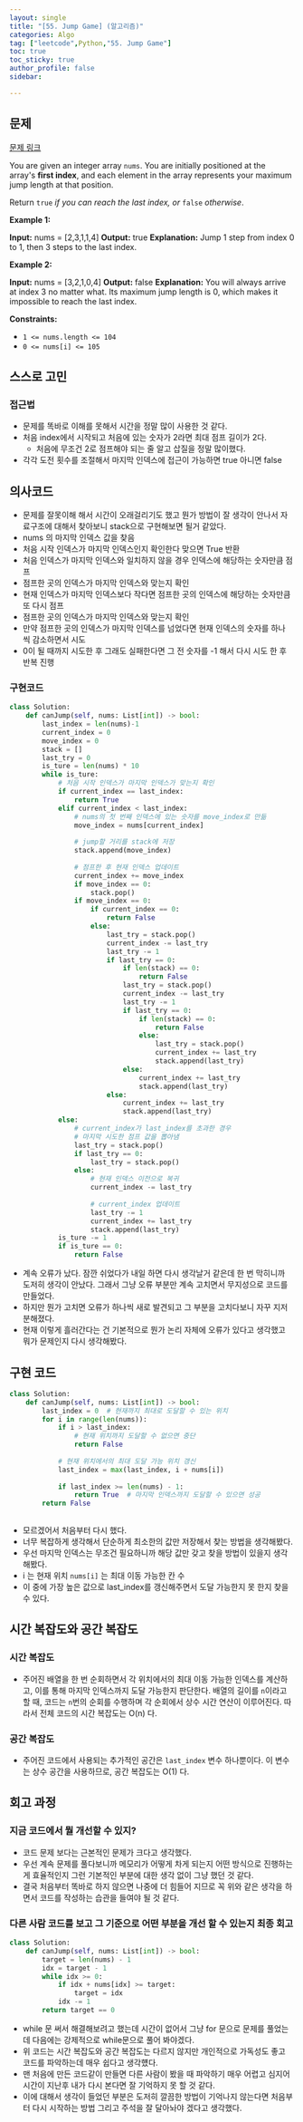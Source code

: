 ```yaml
---
layout: single
title: "[55. Jump Game] (알고리즘)"
categories: Algo
tag: ["leetcode",Python,"55. Jump Game"]
toc: true
toc_sticky: true
author_profile: false
sidebar:

---
```


## 문제

[문제 링크](https://leetcode.com/problems/jump-game/?envType=study-plan-v2&envId=top-interview-150)

You are given an integer array `nums`. You are initially positioned at the array's **first index**, and each element in the array represents your maximum jump length at that position.

Return `true` _if you can reach the last index, or_ `false` _otherwise_.

**Example 1:**

**Input:** nums = [2,3,1,1,4]
**Output:** true
**Explanation:** Jump 1 step from index 0 to 1, then 3 steps to the last index.

**Example 2:**

**Input:** nums = [3,2,1,0,4]
**Output:** false
**Explanation:** You will always arrive at index 3 no matter what. Its maximum jump length is 0, which makes it impossible to reach the last index.

**Constraints:**

- `1 <= nums.length <= 104`
- `0 <= nums[i] <= 105`
## 스스로 고민

### 접근법

- 문제를 똑바로 이해를 못해서 시간을 정말 많이 사용한 것 같다.
- 처음 index에서 시작되고 처음에 있는 숫자가 2라면 최대 점프 길이가 2다.
	- 처음에 무조건 2로 점프해야 되는 줄 알고 삽질을 정말 많이했다.
- 각각 도전 횟수를 조절해서 마지막 인덱스에 접근이 가능하면 true 아니면 false

## 의사코드

- 문제를 잘못이해 해서 시간이 오래걸리기도 했고 뭔가 방법이 잘 생각이 안나서 자료구조에 대해서 찾아보니 stack으로 구현해보면 될거 같았다.
- nums 의 마지막 인덱스 값을 찾음
- 처음 시작 인덱스가 마지막 인덱스인지 확인한다 맞으면 True 반환
- 처음 인덱스가 마지막 인덱스와 일치하지 않을 경우 인덱스에 해당하는 숫자만큼 점프
- 점프한 곳의 인덱스가 마지막 인덱스와 맞는지 확인
- 현재 인덱스가 마지막 인덱스보다 작다면 점프한 곳의 인덱스에 해당하는 숫자만큼 또 다시 점프
- 점프한 곳의 인덱스가 마지막 인덱스와 맞는지 확인
- 만약 점프한 곳의 인덱스가 마지막 인덱스를 넘었다면 현재 인덱스의 숫자를 하나 씩 감소하면서 시도
- 0이 될 때까지 시도한 후 그래도 실패한다면 그 전 숫자를 -1 해서 다시 시도 한 후 반복 진행

### 구현코드

```python
class Solution:
    def canJump(self, nums: List[int]) -> bool:
        last_index = len(nums)-1
        current_index = 0
        move_index = 0
        stack = []
        last_try = 0
        is_ture = len(nums) * 10
        while is_ture:
            # 처음 시작 인덱스가 마지막 인덱스가 맞는지 확인
            if current_index == last_index:
                return True
            elif current_index < last_index:
                # nums의 첫 번째 인덱스에 있는 숫자를 move_index로 만듦
                move_index = nums[current_index]
                
                # jump할 거리를 stack에 저장
                stack.append(move_index)
                
                # 점프한 후 현재 인덱스 업데이트
                current_index += move_index
                if move_index == 0:
                    stack.pop()
                if move_index == 0:
                    if current_index == 0:
                        return False
                    else:
                        last_try = stack.pop()
                        current_index -= last_try
                        last_try -= 1
                        if last_try == 0:
                            if len(stack) == 0:
                                return False
                            last_try = stack.pop()
                            current_index -= last_try
                            last_try -= 1
                            if last_try == 0:
                                if len(stack) == 0:
                                    return False
                                else:
                                    last_try = stack.pop()
                                    current_index += last_try
                                    stack.append(last_try)
                            else:
                                current_index += last_try
                                stack.append(last_try)
                        else:
                            current_index += last_try
                            stack.append(last_try)
            else:
                # current_index가 last_index를 초과한 경우
                # 마지막 시도한 점프 값을 뽑아냄
                last_try = stack.pop()
                if last_try == 0:
                    last_try = stack.pop()
                else:
                    # 현재 인덱스 이전으로 복귀
                    current_index -= last_try
                    
                    # current_index 업데이트
                    last_try -= 1
                    current_index += last_try
                    stack.append(last_try)
            is_ture -= 1
            if is_ture == 0:
                return False
```

- 계속 오류가 났다. 잠깐 쉬었다가 내일 하면 다시 생각날거 같은데 한 번 막히니까 도저히 생각이 안났다. 그래서 그냥 오류 부분만 계속 고치면서 무지성으로 코드를 만들었다.
- 하지만 뭔가 고치면 오류가 하나씩 새로 발견되고 그 부분을 고치다보니 자꾸 지저분해졌다.
- 현재 이렇게 흘러간다는 건 기본적으로 뭔가 논리 자체에 오류가 있다고 생각했고 뭐가 문제인지 다시 생각해봤다.

## 구현 코드

```python
class Solution:
    def canJump(self, nums: List[int]) -> bool:
        last_index = 0  # 현재까지 최대로 도달할 수 있는 위치
        for i in range(len(nums)):
            if i > last_index:
                # 현재 위치까지 도달할 수 없으면 중단
                return False  
                
            # 현재 위치에서의 최대 도달 가능 위치 갱신
            last_index = max(last_index, i + nums[i])  
	            
            if last_index >= len(nums) - 1:
                return True  # 마지막 인덱스까지 도달할 수 있으면 성공
        return False
                
```

- 모르겠어서 처음부터 다시 했다.
- 너무 복잡하게 생각해서 단순하게 최소한의 값만 저장해서 찾는 방법을 생각해봤다.
- 우선 마지막 인덱스는 무조건 필요하니까 해당 값만 갖고 찾을 방법이 있을지 생각해봤다.
- i 는 현재 위치 `nums[i]` 는 최대 이동 가능한 칸 수
- 이 중에 가장 높은 값으로 last_index를 갱신해주면서 도달 가능한지 못 한지 찾을 수 있다.

## 시간 복잡도와 공간 복잡도

### 시간 복잡도

- 주어진 배열을 한 번 순회하면서 각 위치에서의 최대 이동 가능한 인덱스를 계산하고, 이를 통해 마지막 인덱스까지 도달 가능한지 판단한다. 배열의 길이를 `n`이라고 할 때, 코드는 `n`번의 순회를 수행하며 각 순회에서 상수 시간 연산이 이루어진다. 따라서 전체 코드의 시간 복잡도는 O(n) 다.

### 공간 복잡도

- 주어진 코드에서 사용되는 추가적인 공간은 `last_index` 변수 하나뿐이다. 이 변수는 상수 공간을 사용하므로, 공간 복잡도는 O(1) 다.


## 회고 과정

### 지금 코드에서 뭘 개선할 수 있지?

- 코드 문제 보다는 근본적인 문제가 크다고 생각했다.
- 우선 계속 문제를 풀다보니까 메모리가 어떻게 차게 되는지 어떤 방식으로 진행하는게 효율적인지 그런 기본적인 부분에 대한 생각 없이 그냥 했던 것 같다.
- 결국 처음부터 똑바로 하지 않으면 나중에 더 힘들어 지므로 꼭 위와 같은 생각을 하면서 코드를 작성하는 습관을 들여야 될 것 같다.

### 다른 사람 코드를 보고 그 기준으로 어떤 부분을 개선 할 수 있는지 최종 회고

```python
class Solution:
    def canJump(self, nums: List[int]) -> bool:
        target = len(nums) - 1
        idx = target - 1
        while idx >= 0:
            if idx + nums[idx] >= target:
                target = idx
            idx -= 1
        return target == 0
```

- while 문 써서 해결해보려고 했는데 시간이 없어서 그냥 for 문으로 문제를 풀었는데 다음에는 강제적으로 while문으로 풀어 봐야겠다.
- 위 코드는 시간 복잡도와 공간 복잡도는 다르지 않지만 개인적으로 가독성도 좋고 코드를 파악하는데 매우 쉽다고 생각헀다.
- 맨 처음에 만든 코드같이 만들면 다른 사람이 봤을 때 파악하기 매우 어렵고 심지어 시간이 지난후 내가 다시 본다면 잘 기억하지 못 할 것 같다.
- 이에 대해서 생각이 들었던 부분은 도저히 깔끔한 방법이 기억나지 않는다면 처음부터 다시 시작하는 방법 그리고 주석을 잘 달아놔야 겠다고 생각했다.
